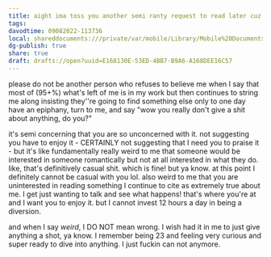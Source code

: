 ```yaml
---
title: aight ima toss you another semi ranty request to read later cuz I can't think about anything else I guess.
tags: 
davodtime: 09082022-113736
local: shareddocuments:///private/var/mobile/Library/Mobile%20Documents/iCloud~md~obsidian/Documents/OBSHIDDIAN/drafts/E168130E-53ED-4BB7-B9A6-A168DEE16C57.md
dg-publish: true
share: true
draft: drafts://open?uuid=E168130E-53ED-4BB7-B9A6-A168DEE16C57
---
```


please do not be another person who refuses to believe me when I say that most of (95+%) what's left of me is in my work but then continues to string me along insisting they''re going to find something else only to one day have an epiphany, turn to me, and say "wow you really don't give a shit about anything, do you?"

it's semi concerning that you are so unconcerned with it. not suggesting you have to enjoy it - CERTAINLY not suggesting that I need you to praise it - but it's like fundamentally really weird to me that someone would be interested in someone romantically but not at all interested in what they do. like, that's definitively casual shit. which is fine! but ya know. at this point I definitely cannot be casual with you lol. also weird to me that you are uninterested in reading something I continue to cite as extremely true about me. I get just wanting to talk and see what happens! that's where you're at and I want you to enjoy it. but I cannot invest 12 hours a day in being a diversion.

and when I say *weird*, I DO NOT mean wrong. I wish had it in me to just give anything a shot, ya know. I remember being 23 and feeling very curious and super ready to dive into anything. I just fuckin can not anymore. 